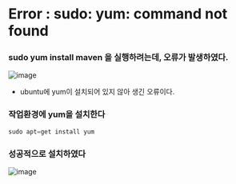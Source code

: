 # Error : sudo: yum: command not found
### sudo yum install maven 을 실행하려는데, 오류가 발생하였다.

![image](https://user-images.githubusercontent.com/52689953/182038162-d95cd8ad-28b4-4bd5-9be9-c163d8745a0e.png)

- ubuntu에 yum이 설치되어 있지 않아 생긴 오류이다.



### 작업환경에 yum을 설치한다
```c++
sudo apt=get install yum 
```

### 성공적으로 설치하였다

![image](https://user-images.githubusercontent.com/52689953/182038251-f434bfc6-30b9-4cc2-a73e-b9ba5341e6e8.png)


